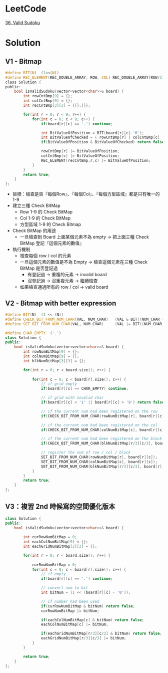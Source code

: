 # LeetCode
[36. Valid Sudoku](https://leetcode.com/problems/valid-sudoku/)

# Solution
## V1 - Bitmap
```C
#define BIT(N)  (1<<(N))
#define REC_ELEMENT(REC_DOUBLE_ARRAY, ROW, COL) REC_DOUBLE_ARRAY[ROW/3][COL/3]
class Solution {
public:
    bool isValidSudoku(vector<vector<char>>& board) {
        int rowCntBmp[9] = {};
        int colCntBmp[9] = {};
        int recCntBmp[3][3] = {{},{}};

        for(int r = 0; r < 9; r++) {
            for(int c = 0; c < 9; c++) {
                if(board[r][c] == '.') continue;

                int BitValueOfPosition = BIT(board[r][c]-'0');
                int BitValueOfChecked = ( rowCntBmp[r] | colCntBmp[c] | REC_ELEMENT(recCntBmp,r,c) );
                if(BitValueOfPosition & BitValueOfChecked) return false;

                rowCntBmp[r] |= BitValueOfPosition;
                colCntBmp[c] |= BitValueOfPosition;
                REC_ELEMENT(recCntBmp,r,c) |= BitValueOfPosition;
            }
        }
        return true;
    }
};
```
- 目標：檢查是否『每個Row』、『每個Col』、『每個方型區域』都是只有唯一的 1-9
- 建立三種 Check BitMap
	- Row 1-9 的 Check BitMap
	- Col 1-9 的 Check BitMap
	- 方型區域 1-9 的 Check Bitmap
- Check BitMap 的用途
	- 一旦檢查到 Board 上面某個元素不為 empty -> 把上面三種 Check BitMap 登記『這個元素的數值』
- 執行機制
	- 檢查每個 row / col 的元素
	- 一旦這個元素的數值是不為 Empty -> 檢查這個元素在三種 Check BitMap 是否登記過
		- 有登記過 -> 重複的元素 -> invalid board
		- 沒登記過 -> 沒重複元素 -> 繼續檢查
	- 如果檢查通過所有的 row / col -> valid board


## V2 - Bitmap with better expression
```Cpp
#define BIT(N)  (1 << (N))
#define CHECK_BIT_FROM_NUM_CHAR(VAL, NUM_CHAR)   (VAL & BIT((NUM_CHAR - '0')))
#define SET_BIT_FROM_NUM_CHAR(VAL, NUM_CHAR)     (VAL |= BIT((NUM_CHAR - '0')))

#define CHAR_EMPTY  ('.')
class Solution {
public:
    bool isValidSudoku(vector<vector<char>>& board) {
        int rowNumBitMap[9] = {};
        int colNumBitMap[9] = {};
        int blkNumBitMap[3][3] = {};

        for(int r = 0; r < board.size(); r++) {
            
            for(int c = 0; c < board[r].size(); c++) {
                // if grid empty
                if(board[r][c] == CHAR_EMPTY) continue;

                // if grid with invalid char
                if(board[r][c] < '1' || board[r][c] > '9') return false;

                // if the current num had been registered on the row
                if(CHECK_BIT_FROM_NUM_CHAR(rowNumBitMap[r], board[r][c])) return false;

                // if the current num had been registered on the col
                if(CHECK_BIT_FROM_NUM_CHAR(colNumBitMap[c], board[r][c])) return false;

                // if the current num had been registered on the block
                if(CHECK_BIT_FROM_NUM_CHAR(blkNumBitMap[r/3][c/3], board[r][c])) return false;

                // register the num of row / col / block
                SET_BIT_FROM_NUM_CHAR(rowNumBitMap[r], board[r][c]);
                SET_BIT_FROM_NUM_CHAR(colNumBitMap[c], board[r][c]);
                SET_BIT_FROM_NUM_CHAR(blkNumBitMap[r/3][c/3], board[r][c]);
            }
        }
        return true;
    }
};
```

## V3：複習 2nd 時候寫的空間優化版本
```Cpp
class Solution {
public:
    bool isValidSudoku(vector<vector<char>>& board) {
        
        int curRowNumBitMap = 0;
        int eachColNumBitMap[9] = {};
        int eachGridNumBitMap[3][3] = {};

        for(int r = 0; r < board.size(); r++) {
            
            curRowNumBitMap = 0;
            for(int c = 0; c < board[r].size(); c++) {
                // if empty
                if(board[r][c] == '.') continue;

                // convert num to bit
                int bitNum = (1 << (board[r][c] - '0'));

                // if number had been used
                if(curRowNumBitMap & bitNum) return false;
                curRowNumBitMap |= bitNum;

                if(eachColNumBitMap[c] & bitNum) return false;
                eachColNumBitMap[c] |= bitNum;

                if(eachGridNumBitMap[r/3][c/3] & bitNum) return false;
                eachGridNumBitMap[r/3][c/3] |= bitNum;
            }
        }

        return true;
    }
};
```